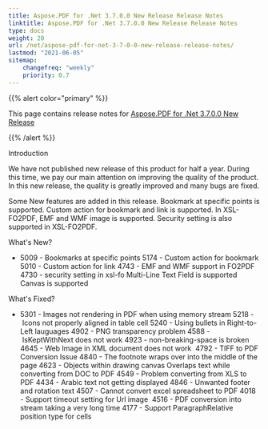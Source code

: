 ```yaml
---
title: Aspose.PDF for .Net 3.7.0.0 New Release Release Notes
linktitle: Aspose.PDF for .Net 3.7.0.0 New Release Release Notes
type: docs
weight: 20
url: /net/aspose-pdf-for-net-3-7-0-0-new-release-release-notes/
lastmod: "2021-06-05"
sitemap:
    changefreq: "weekly"
    priority: 0.7
---
```


{{% alert color="primary" %}}

This page contains release notes for [Aspose.PDF for .Net 3.7.0.0 New Release](https://downloads.aspose.com/pdf/net/new-releases/aspose.pdf-for-.net-3.7.0.0-new-release/)

{{% /alert %}}

Introduction

We have not published new release of this product for half a year. During this time, we pay our main attention on improving the quality of the product. In this new release, the quality is greatly improved and many bugs are fixed.

Some New features are added in this release. Bookmark at specific points is supported. Custom action for bookmark and link is supported. In XSL-FO2PDF, EMF and WMF image is supported. Security setting is also supported in XSL-FO2PDF.

What's New?

- 5009 - Bookmarks at specific points
  5174 - Custom action for bookmark
  5010 - Custom action for link
  4743 - EMF and WMF support in FO2PDF
  4730 - security setting in xsl-fo
  Multi-Line Text Field is supported
  Canvas is supported

What's Fixed?

- 5301 - Images not rendering in PDF when using memory stream
  5218 - Icons not properly aligned in table cell
  5240 - Using bullets in Right-to-Left lauguages
  4902 - PNG transparency problem
  4588 - IsKeptWithNext does not work
  4923 - non-breaking-space is broken
  4645 - Web Image in XML document does not work 
  4792 - TIFF to PDF Conversion Issue
  4840 - The footnote wraps over into the middle of the page
  4623 - Objects within drawing canvas Overlaps text while converting from DOC to PDF
  4549 - Problem converting from XLS to PDF
  4434 - Arabic text not getting displayed
  4846 - Unwanted footer and rotation text
  4507 - Cannot convert excel spreadsheet to PDF
  4018 - Support timeout setting for Url image 
  4516 - PDF conversion into stream taking a very long time
  4177 - Support ParagraphRelative position type for cells
